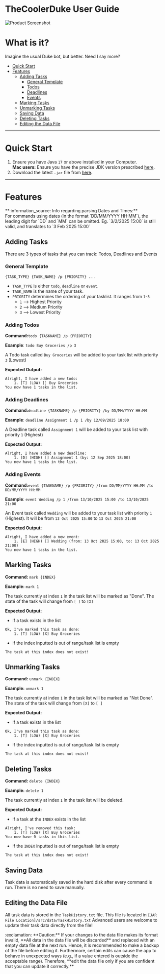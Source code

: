 # TheCoolerDuke User Guide

![Product Screenshot](./Ui.png)

# What is it?
Imagine the usual Duke bot, but better. Need I say more?

- [Quick Start](#quick-start)
- [Features](#features)
  - [Adding Tasks](#adding-tasks)
    - [General Template](#general-template)
    - [Todos](#adding-todos)
    - [Deadlines](#adding-deadlines)
    - [Events](#adding-events)
  - [Marking Tasks](#marking-tasks)
  - [Unmarking Tasks](#unmarking-tasks)
  - [Saving Data](#saving-data)
  - [Deleting Tasks](#deleting-tasks)
  - [Editing the Data File](#editing-the-data-file)
---
# Quick Start

1. Ensure you have Java `17` or above installed in your Computer.<br>
   **Mac users:** Ensure you have the precise JDK version prescribed [here](https://se-education.org/guides/tutorials/javaInstallationMac.html).
2. Download the latest `.jar` file from [here](https://github.com/rongkangw/ip/releases).
---

# Features

<div markdown="block" class="alert alert-info">
**:information_source: Info regarding parsing Dates and Times:**<br>
For commands using dates (in the format `DD/MM/YYYY HH:MM`), the leading digit for `DD` and `MM` can be omitted.
Eg. `3/2/2025 15:00` is still valid, and translates to `3 Feb 2025 15:00`
</div>

## Adding Tasks
There are 3 types of tasks that you can track: Todos, Deadlines and Events

### General Template
`{TASK_TYPE} {TASK_NAME} /p {PRIORITY} ...`
- `TASK_TYPE` is either `todo`, `deadline` or `event`.
- `TASK_NAME` is the name of your task.
- `PRIORITY` determines the ordering of your tasklist. It ranges from `1`-`3`
  - `1` --> Highest Priority
  - `2` --> Medium Priority
  - `3` --> Lowest Priority

### Adding Todos
**Command:**`todo {TASKNAME} /p {PRIORITY}`

**Example**: `todo Buy Groceries /p 3`

A Todo task called `Buy Groceries` will be added to your task list with priority `3` (Lowest)

**Expected Output:**
```
Alright, I have added a new todo:
    1. [T] (LOW) [] Buy Groceries
You now have 1 tasks in the list.
```
### Adding Deadlines
**Command:**`deadline {TASKNAME} /p {PRIORITY} /by DD/MM/YYYY HH:MM`

**Example**: `deadline Assignment 1 /p 1 /by 12/09/2025 18:00`

A Deadline task called `Assignment 1` will be added to your task list with priority `1` (Highest)

**Expected Output:**
```
Alright, I have added a new deadline:
    1. [D] (HIGH) [] Assignment 1 (by: 12 Sep 2025 18:00)
You now have 1 tasks in the list.
```

### Adding Events
**Command:**`event {TASKNAME} /p {PRIORITY} /from DD/MM/YYYY HH:MM /to DD/MM/YYYY HH:MM`

**Example**: `event Wedding /p 1 /from 13/10/2025 15:00 /to 13/10/2025 21:00`

An Event task called `Wedding` will be added to your task list with priority `1` (Highest). 
It will be from `13 Oct 2025 15:00` to `13 Oct 2025 21:00`

**Expected Output:**
```
Alright, I have added a new event:
    1. [E] (HIGH) [] Wedding (from: 13 Oct 2025 15:00, to: 13 Oct 2025 21:00)
You now have 1 tasks in the list.
```

## Marking Tasks
**Command:** `mark {INDEX}`

**Example:** `mark 1`

The task currently at index `1` in the task list will be marked as "Done". 
The state of the task will change from `[ ]` to `[X]` 

**Expected Output:**
- If a task exists in the list
```
Ok, I've marked this task as done:
    1. [T] (LOW) [X] Buy Groceries
```
- If the index inputted is out of range/task list is empty
```
The task at this index does not exist!
```

## Unmarking Tasks
**Command:** `unmark {INDEX}`

**Example:** `unmark 1`

The task currently at index `1` in the task list will be marked as "Not Done".
The state of the task will change from `[X]` to `[ ]`

**Expected Output:**
- If a task exists in the list
```
Ok, I've marked this task as done:
    1. [T] (LOW) [X] Buy Groceries
```
- If the index inputted is out of range/task list is empty
```
The task at this index does not exist!
```

## Deleting Tasks
**Command:** `delete {INDEX}`

**Example:** `delete 1`

The task currently at index `1` in the task list will be deleted.

**Expected Output:**
- If a task at the `INDEX` exists in the list
```
Alright, I've removed this task:
    1. [T] (LOW) [X] Buy Groceries
You now have 0 tasks in this list.
```
- If the `INDEX` inputted is out of range/task list is empty
```
The task at this index does not exist!
```

## Saving Data
Task data is automatically saved in the hard disk after every command is run. There is no need to save manually.

## Editing the Data File
All task data is stored in the `TaskHistory.txt` file.
This file is located in `[JAR  File Location]/src/data/TaskHistory.txt`
Advanced users are welcome to update their task data directly from the file!

<div markdown="span" class="alert alert-warning">:exclamation: **Caution:**
If your changes to the data file makes its format invalid,  **All data in the data file will be discarded** and replaced
with an empty data file at the next run. Hence, it is recommended to make a backup of the file before editing it.
Furthermore, certain edits can cause the app to behave in unexpected ways 
(e.g., if a value entered is outside the acceptable range). 
Therefore, **edit the data file only if you are confident that you can update it correctly.**
</div>